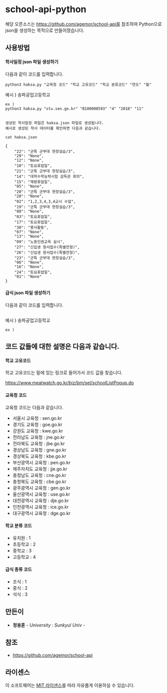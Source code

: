# school-api-python
해당 오픈소스는 https://github.com/agemor/school-api를 참조하여 Python으로 json을 생성하는 목적으로 만들어졌습니다.

## 사용방법

#### 학사일정 json 파일 생성하기

다음과 같이 코드를 입력합니다.

```
python3 haksa.py "교육청 코드" "학교 고유코드" "학교 분류코드" "연도" "월"
```

예시 ) 송파공업고등학교
```
ex )
python3 haksa.py "stu.sen.go.kr" "B100000593" "4" "2018" "11"


생성된 학사일정 파일은 haksa.json 파일로 생성됩니다.
예시로 생성된 학사 데이터를 확인하면 다음과 같습니다.

cat haksa.json

{
    "22": "군특 군부대 현장실습/3",
    "29": "None",
    "12": "None",
    "10": "토요휴업일",
    "21": "군특 군부대 현장실습/3",
    "14": "대학수학능력시험 감독관 회의",
    "15": "재량휴업일",
    "05": "None",
    "20": "군특 군부대 현장실습/3",
    "28": "None",
    "02": "1,2,3,4,3,4교시 수업",
    "19": "군특 군부대 현장실습/3",
    "08": "None",
    "03": "토요휴업일",
    "17": "토요휴업일",
    "30": "봉사활동",
    "07": "None",
    "13": "None",
    "09": "노동인권교육 실시",
    "27": "신입생 원서접수(특별전형)",
    "26": "신입생 원서접수(특별전형)",
    "23": "군특 군부대 현장실습/3",
    "06": "None",
    "16": "None",
    "24": "토요휴업일",
    "01": "None"
}
```
#### 급식 json 파일 생성하기
다음과 같이 코드를 입력합니다.

```

```

예시 ) 송파공업고등학교

```
ex )

```

## 코드 값들에 대한 설명은 다음과 같습니다.

#### 학교 고유코드

학교 고유코드는 밑에 있는 링크로 들어가서 코드 값을 찾습니다.

https://www.meatwatch.go.kr/biz/bm/sel/schoolListPopup.do

#### 교육청 코드

교육청 코드는 다음과 같습니다.

* 서울시 교육청 : sen.go.kr
* 경기도 교육청 : goe.go.kr
* 강원도 교육청 : kwe.go.kr
* 전라남도 교육청 : jne.go.kr
* 전라북도 교육청 : jbe.go.kr
* 경상남도 교육청 : gne.go.kr
* 경상북도 교육청 : kbe.go.kr
* 부산광역시 교육청 : pen.go.kr
* 제주자치도 교육청 : jje.go.kr
* 충청남도 교육청 : cne.go.kr
* 충청북도 교육청 : cbe.go.kr
* 광주광역시 교육청 : gen.go.kr
* 울산광역시 교육청 : use.go.kr
* 대전광역시 교육청 : dje.go.kr
* 인천광역시 교육청 : ice.go.kr
* 대구광역시 교육청 : dge.go.kr

#### 학교 분류 코드

* 유치원 : 1
* 초등학교 : 2
* 중학교 : 3
* 고등학교 : 4

#### 급식 종류 코드

* 조식 : 1
* 중식 : 2
* 석식 : 3

## 만든이
* **정용훈** - *University : Sunkyul Univ* -

## 참조
* https://github.com/agemor/school-api

## 라이센스
이 소프트웨어는 [MIT 라이센스](https://github.com/agemor/school-api/blob/master/LICENSE)를 따라 자유롭게 이용하실 수 있습니다.
